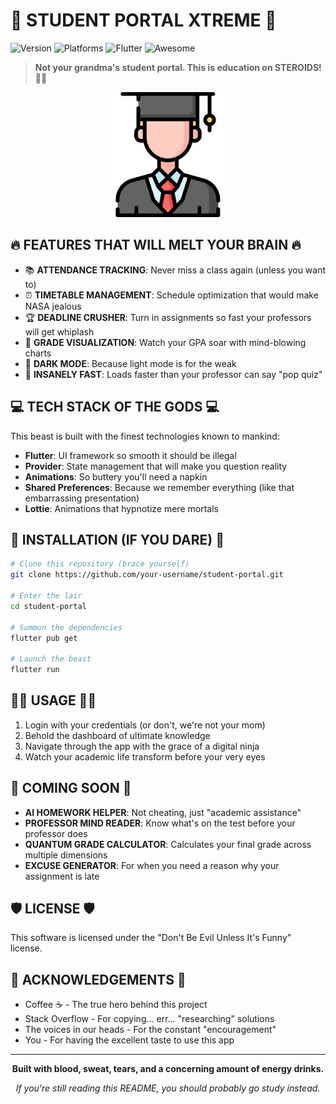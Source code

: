 # 🚀 STUDENT PORTAL XTREME 🚀

![Version](https://img.shields.io/badge/version-1.0.0-blue.svg?cacheSeconds=2592000)
![Platforms](https://img.shields.io/badge/platforms-iOS%20%7C%20Android%20%7C%20Web%20%7C%20Windows%20%7C%20macOS-brightgreen)
![Flutter](https://img.shields.io/badge/Flutter-Powered-blue?logo=flutter)
![Awesome](https://img.shields.io/badge/status-AWESOME-red)

> **Not your grandma's student portal. This is education on STEROIDS!** 💪💯

<p align="center">
  <img src="assets/images/app_icon.png" alt="Student Portal Logo" width="200"/>
</p>

## 🔥 FEATURES THAT WILL MELT YOUR BRAIN 🔥

- 📚 **ATTENDANCE TRACKING**: Never miss a class again (unless you want to)
- ⏰ **TIMETABLE MANAGEMENT**: Schedule optimization that would make NASA jealous
- 🏆 **DEADLINE CRUSHER**: Turn in assignments so fast your professors will get whiplash
- 🎯 **GRADE VISUALIZATION**: Watch your GPA soar with mind-blowing charts
- 🌙 **DARK MODE**: Because light mode is for the weak
- 🚄 **INSANELY FAST**: Loads faster than your professor can say "pop quiz"

## 💻 TECH STACK OF THE GODS 💻

This beast is built with the finest technologies known to mankind:

- **Flutter**: UI framework so smooth it should be illegal
- **Provider**: State management that will make you question reality
- **Animations**: So buttery you'll need a napkin
- **Shared Preferences**: Because we remember everything (like that embarrassing presentation)
- **Lottie**: Animations that hypnotize mere mortals

## 📲 INSTALLATION (IF YOU DARE) 📲

```bash
# Clone this repository (brace yourself)
git clone https://github.com/your-username/student-portal.git

# Enter the lair
cd student-portal

# Summon the dependencies
flutter pub get

# Launch the beast
flutter run
```

## 🧙‍♂️ USAGE 🧙‍♂️

1. Login with your credentials (or don't, we're not your mom)
2. Behold the dashboard of ultimate knowledge
3. Navigate through the app with the grace of a digital ninja
4. Watch your academic life transform before your very eyes

## 🔮 COMING SOON 🔮

- **AI HOMEWORK HELPER**: Not cheating, just "academic assistance"
- **PROFESSOR MIND READER**: Know what's on the test before your professor does
- **QUANTUM GRADE CALCULATOR**: Calculates your final grade across multiple dimensions
- **EXCUSE GENERATOR**: For when you need a reason why your assignment is late

## 🛡️ LICENSE 🛡️

This software is licensed under the "Don't Be Evil Unless It's Funny" license.

## 🙏 ACKNOWLEDGEMENTS 🙏

- Coffee ☕ - The true hero behind this project
- Stack Overflow - For copying... err... "researching" solutions
- The voices in our heads - For the constant "encouragement"
- You - For having the excellent taste to use this app

---

<p align="center">
  <b>Built with blood, sweat, tears, and a concerning amount of energy drinks.</b>
</p>

<p align="center">
  <i>If you're still reading this README, you should probably go study instead.</i>
</p>

